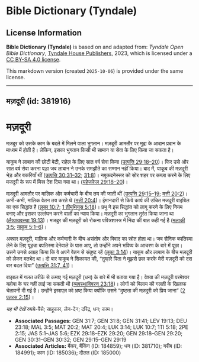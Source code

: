 # Bible Dictionary (Tyndale)

## License Information

**Bible Dictionary (Tyndale)** is based on and adapted from: _Tyndale Open Bible Dictionary_, [Tyndale House Publishers](https://tyndaleopenresources.com/), 2023, which is licensed under a [CC BY-SA 4.0 license](https://creativecommons.org/licenses/by-sa/4.0/legalcode.en).

This markdown version (created `2025-10-06`) is provided under the same license.



--------------------------------

## मज़दूरी (id: 381916)

मज़दूरी
=======

मज़दूर को उसके काम के बदले में मिलने वाला भुगतान। मज़दूरी आमतौर पर मुद्रा के आदान प्रदान के माध्यम में होती है। लेकिन, इसका भुगतान किसी भी सामान या सेवा के लिए किया जा सकता है।

याकूब ने लाबान की छोटी बेटी, राहेल के लिए सात वर्ष सेवा किया ([उत्पत्ति 29:18–20](https://ref.ly/Gen29:18-Gen29:20))। फिर उसे और सात वर्ष सेवा करना पड़ा जब लाबान ने उनके समझौते का सम्मान नहीं किया। बाद में, याकूब की मज़दूरी भेड़ और बकरियाँ थीं ([उत्पत्ति 30:31–32](https://ref.ly/Gen30:31-Gen30:32); [31:8](https://ref.ly/Gen31:8))। नबूकदनेस्सर को सोर शहर पर कब्ज़ा करने के लिए मजदूरी के रूप में मिस्र देश दिया गया था। ([यहेजकेल 29:18–20](https://ref.ly/Ezek29:18-Ezek29:20))।

मज़दूरी आमतौर पर मालिक और कर्मचारी के बीच तय की जाती थीं ([उत्पत्ति 29:15–19](https://ref.ly/Gen29:15-Gen29:19); [मत्ती 20:2](https://ref.ly/Matt20:2))। कभी\-कभी, मालिक वेतन तय करते थे ([मत्ती 20:4](https://ref.ly/Matt20:4))। ईमानदारी से किये कार्य की उचित मजदूरी बाइबिल का एक सिद्धांत है ([लूका 10:7](https://ref.ly/Luke10:7); [1 तीमुथियुस 5:18](https://ref.ly/1Tim5:18))। प्रभु ने इस सिद्धांत को लागू करने के लिए नियम बनाए और इसका उल्लंघन करने वालों का न्याय किया। मज़दूरी का भुगतान तुरंत किया जाना था ([लैव्यव्यवस्था 19:13](https://ref.ly/Lev19:13))। मजदुर की मज़दूरी को रोकना पवित्रशास्त्र में निंदा की बात कही गई है ([मलाकी 3:5](https://ref.ly/Mal3:5); [याकूब 5:1–6](https://ref.ly/Jas5:1-Jas5:6))।

अक्सर मज़दूरी, मालिक और कर्मचारी के बीच असंतोष और विवाद का स्रोत होता था। जब सैनिक बपतिस्मा लेने के लिए यूहन्ना बपतिस्मा देनेवाले के पास आए, तो उन्होंने अपने भविष्य के आचरण के बारे में पूछा। उसने उनसे आग्रह किया कि वे अपने वेतन से संतुष्ट रहें ([लूका 3:14](https://ref.ly/Luke3:14))। याकूब और लाबान के बीच मज़दूरी को लेकर मतभेद था। दो बार याकूब ने शिकायत की, “तुम्हारे पिता ने मुझसे छल करके मेरी मज़दूरी को दस बार बदल दिया” ([उत्पत्ति 31:7, 41](https://ref.ly/Gen31:7,Gen31:41))। 

बाइबल में गलत तरीके से कमाए गई मज़दूरी (धन) के बारे में भी बताया गया है। वेश्या की मज़दूरी परमेश्वर यहोवा के घर नहीं लाई जा सकती थी ([व्यवस्थाविवरण 23:18](https://ref.ly/Deut23:18))। लोगों को बिलाम की गलती के खिलाफ चेतावनी दी गई है। उन्होंने इस्राएल को भ्रष्ट किया क्योंकि उसने “दुष्टता की मज़दूरी को प्रिय जाना” ([2 पतरस 2:15](https://ref.ly/2Pet2:15))।

*यह भी देखें* रुपये\-पैसे; साहूकार, लेन\-देन; दरिद्र, धन; काम।

* **Associated Passages:** GEN 31:7; GEN 31:8; GEN 31:41; LEV 19:13; DEU 23:18; MAL 3:5; MAT 20:2; MAT 20:4; LUK 3:14; LUK 10:7; 1TI 5:18; 2PE 2:15; JAS 5:1–JAS 5:6; EZK 29:18–EZK 29:20; GEN 29:18–GEN 29:20; GEN 30:31–GEN 30:32; GEN 29:15–GEN 29:19
* **Associated Articles:** बैंकर, बैंकिंग (ID: 184859); धन (ID: 381710); गरीब (ID: 184991); काम (ID: 185036); दौलत (ID: 185000)

